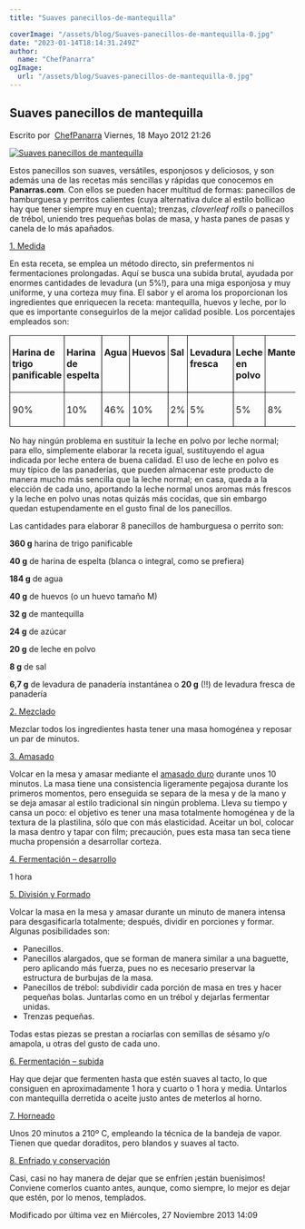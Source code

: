 ```yaml
---
title: "Suaves panecillos-de-mantequilla"

coverImage: "/assets/blog/Suaves-panecillos-de-mantequilla-0.jpg"
date: "2023-01-14T18:14:31.249Z"
author:
  name: "ChefPanarra"
ogImage:
  url: "/assets/blog/Suaves-panecillos-de-mantequilla-0.jpg"
---
```


## Suaves panecillos de mantequilla

Escrito por  [ChefPanarra](/web/20190131140423/http://www.panarras.com/index.php/home/recetas/panes-enriquecidos/itemlist/user/56-chefpanarra) Viernes, 18 Mayo 2012 21:26

[![Suaves panecillos de mantequilla](https://web.archive.org/web/20190131140423im_/http://www.panarras.com/media/k2/items/cache/c99e3db826c0f4cc2688a36ce3b60e1a_L.jpg)](/web/20190131140423/http://www.panarras.com/media/k2/items/cache/c99e3db826c0f4cc2688a36ce3b60e1a_XL.jpg "Clic para vista previa de la imagen")

Estos panecillos son suaves, versátiles, esponjosos y deliciosos, y son además una de las recetas más sencillas y rápidas que conocemos en **Panarras.com**. Con ellos se pueden hacer multitud de formas: panecillos de hamburguesa y perritos calientes (cuya alternativa dulce al estilo bollicao hay que tener siempre muy en cuenta); trenzas, _cloverleaf rolls_ o panecillos de trébol, uniendo tres pequeñas bolas de masa, y hasta panes de pasas y canela de lo más apañados.

[1\. Medida](/web/20190131140423/http://www.panarras.com/index.php/tecnica/las-fases-del-pan/medida)

En esta receta, se emplea un método directo, sin prefermentos ni fermentaciones prolongadas. Aquí se busca una subida brutal, ayudada por enormes cantidades de levadura (un 5%!), para una miga esponjosa y muy uniforme, y una corteza muy fina. El sabor y el aroma los proporcionan los ingredientes que enriquecen la receta: mantequilla, huevos y leche, por lo que es importante conseguirlos de la mejor calidad posible. Los porcentajes empleados son:

<table class="MsoNormalTable" style="border-collapse: collapse; margin-left: auto; margin-right: auto;" border="0" cellspacing="0" cellpadding="0"><tbody><tr><td style="border-width: 1pt medium 1pt 1pt; border-style: solid none solid solid; border-color: black -moz-use-text-color black black; -moz-border-top-colors: none; -moz-border-right-colors: none; -moz-border-bottom-colors: none; -moz-border-left-colors: none; -moz-border-image: none; padding: 2.75pt;" valign="top"><p class="Contenidodelatabla"><strong>Harina de trigo panificable</strong></p></td><td style="border: 1pt solid black; padding: 2.75pt;" valign="top"><p class="Contenidodelatabla"><strong>Harina de espelta</strong></p></td><td style="border-width: 1pt medium; border-style: solid none; border-color: black -moz-use-text-color; padding: 2.75pt;" valign="top"><p class="Contenidodelatabla"><strong>Agua</strong></p></td><td style="border: 1pt solid black; padding: 2.75pt;" valign="top"><p class="Contenidodelatabla"><strong>Huevos</strong></p></td><td style="border-width: 1pt medium; border-style: solid none; border-color: black -moz-use-text-color; padding: 2.75pt;" valign="top"><p class="Contenidodelatabla"><strong>Sal</strong></p></td><td style="border: 1pt solid black; padding: 2.75pt;" valign="top"><p class="Contenidodelatabla"><strong>Levadura fresca</strong></p></td><td style="border-width: 1pt 1pt 1pt medium; border-style: solid solid solid none; border-color: black black black -moz-use-text-color; -moz-border-top-colors: none; -moz-border-right-colors: none; -moz-border-bottom-colors: none; -moz-border-left-colors: none; -moz-border-image: none; padding: 2.75pt;" valign="top"><p class="Contenidodelatabla"><strong>Leche en polvo</strong></p></td><td style="border-width: 1pt 1pt 1pt medium; border-style: solid solid solid none; border-color: black black black -moz-use-text-color; -moz-border-top-colors: none; -moz-border-right-colors: none; -moz-border-bottom-colors: none; -moz-border-left-colors: none; -moz-border-image: none; padding: 2.75pt;" valign="top"><p class="Contenidodelatabla"><strong>Mantequilla</strong></p></td><td style="border-width: 1pt 1pt 1pt medium; border-style: solid solid solid none; border-color: black black black -moz-use-text-color; -moz-border-top-colors: none; -moz-border-right-colors: none; -moz-border-bottom-colors: none; -moz-border-left-colors: none; -moz-border-image: none; padding: 2.75pt;" valign="top"><p class="Contenidodelatabla"><strong>Azúcar</strong></p></td></tr><tr><td style="border-width: medium medium 1pt 1pt; border-style: none none solid solid; border-color: -moz-use-text-color -moz-use-text-color black black; padding: 2.75pt;" valign="top"><p class="Contenidodelatabla">90%</p></td><td style="border-right: 1pt solid black; border-width: medium 1pt 1pt; border-style: none solid solid; border-color: -moz-use-text-color black black; -moz-border-top-colors: none; -moz-border-right-colors: none; -moz-border-bottom-colors: none; -moz-border-left-colors: none; -moz-border-image: none; padding: 2.75pt;" valign="top"><p class="Contenidodelatabla">10%</p></td><td style="border-width: medium medium 1pt; border-style: none none solid; border-color: -moz-use-text-color -moz-use-text-color black; -moz-border-top-colors: none; -moz-border-right-colors: none; -moz-border-bottom-colors: none; -moz-border-left-colors: none; -moz-border-image: none; padding: 2.75pt;" valign="top"><p class="Contenidodelatabla">46%</p></td><td style="border-right: 1pt solid black; border-width: medium 1pt 1pt; border-style: none solid solid; border-color: -moz-use-text-color black black; -moz-border-top-colors: none; -moz-border-right-colors: none; -moz-border-bottom-colors: none; -moz-border-left-colors: none; -moz-border-image: none; padding: 2.75pt;" valign="top"><p class="Contenidodelatabla">10%</p></td><td style="border-width: medium medium 1pt; border-style: none none solid; border-color: -moz-use-text-color -moz-use-text-color black; -moz-border-top-colors: none; -moz-border-right-colors: none; -moz-border-bottom-colors: none; -moz-border-left-colors: none; -moz-border-image: none; padding: 2.75pt;" valign="top"><p class="Contenidodelatabla">2%</p></td><td style="border-right: 1pt solid black; border-width: medium 1pt 1pt; border-style: none solid solid; border-color: -moz-use-text-color black black; -moz-border-top-colors: none; -moz-border-right-colors: none; -moz-border-bottom-colors: none; -moz-border-left-colors: none; -moz-border-image: none; padding: 2.75pt;" valign="top"><p class="Contenidodelatabla">5%</p></td><td style="border-width: medium 1pt 1pt medium; border-style: none solid solid none; border-color: -moz-use-text-color black black -moz-use-text-color; padding: 2.75pt;" valign="top"><p class="Contenidodelatabla">5%</p></td><td style="border-width: medium 1pt 1pt medium; border-style: none solid solid none; border-color: -moz-use-text-color black black -moz-use-text-color; padding: 2.75pt;" valign="top"><p class="Contenidodelatabla">8%</p></td><td style="border-width: medium 1pt 1pt medium; border-style: none solid solid none; border-color: -moz-use-text-color black black -moz-use-text-color; padding: 2.75pt;" valign="top"><p class="Contenidodelatabla">6%</p></td></tr></tbody></table>

No hay ningún problema en sustituir la leche en polvo por leche normal; para ello, simplemente elaborar la receta igual, sustituyendo el agua indicada por leche entera de buena calidad. El uso de leche en polvo es muy típico de las panaderías, que pueden almacenar este producto de manera mucho más sencilla que la leche normal; en casa, queda a la elección de cada uno, aportando la leche normal unos aromas más frescos y la leche en polvo unas notas quizás más cocidas, que sin embargo quedan estupendamente en el gusto final de los panecillos.

Las cantidades para elaborar 8 panecillos de hamburguesa o perrito son:

**360 g** harina de trigo panificable

**40 g** de harina de espelta (blanca o integral, como se prefiera)

**184 g** de agua

**40 g** de huevos (o un huevo tamaño M)

**32 g** de mantequilla

**24 g** de azúcar

**20 g** de leche en polvo

**8 g** de sal

**6,7 g** de levadura de panadería instantánea o **20 g** (!!) de levadura fresca de panadería

[2\. Mezclado](/web/20190131140423/http://www.panarras.com/index.php/tecnica/las-fases-del-pan/mezclado)

Mezclar todos los ingredientes hasta tener una masa homogénea y reposar un par de minutos.

[3\. Amasado](/web/20190131140423/http://www.panarras.com/index.php/tecnica/las-fases-del-pan/amasado)

Volcar en la mesa y amasar mediante el [amasado duro](/web/20190131140423/http://www.panarras.com/index.php/tecnica/tecnicas-de-amasado) durante unos 10 minutos. La masa tiene una consistencia ligeramente pegajosa durante los primeros momentos, pero enseguida se separa de la mesa y de la mano y se deja amasar al estilo tradicional sin ningún problema. Lleva su tiempo y cansa un poco: el objetivo es tener una masa totalmente homogénea y de la textura de la plastilina, sólo que con más elasticidad. Aceitar un bol, colocar la masa dentro y tapar con film; precaución, pues esta masa tan seca tiene mucha propensión a desarrollar corteza.

[4\. Fermentación – desarrollo](/web/20190131140423/http://www.panarras.com/index.php/tecnica/las-fases-del-pan/fermentacion-desarrollo)

1 hora

[5\. División y Formado](/web/20190131140423/http://www.panarras.com/index.php/tecnica/las-fases-del-pan/formado)

[](/web/20190131140423/http://www.panarras.com/index.php/tecnica/las-fases-del-pan/formado)Volcar la masa en la mesa y amasar durante un minuto de manera intensa para desgasificarla totalmente; después, dividir en porciones y formar. Algunas posibilidades son:

- Panecillos.
- Panecillos alargados, que se forman de manera similar a una baguette, pero aplicando más fuerza, pues no es necesario preservar la estructura de burbujas de la masa.
- Panecillos de trébol: subdividir cada porción de masa en tres y hacer pequeñas bolas. Juntarlas como en un trébol y dejarlas fermentar unidas.
- Trenzas pequeñas.

Todas estas piezas se prestan a rociarlas con semillas de sésamo y/o amapola, u otras del gusto de cada uno.

[6\. Fermentación – subida](/web/20190131140423/http://www.panarras.com/index.php/tecnica/las-fases-del-pan/fermentacion-subida)

Hay que dejar que fermenten hasta que estén suaves al tacto, lo que consiguen en aproximadamente 1 hora y cuarto o 1 hora y media. Untarlos con mantequilla derretida o aceite justo antes de meterlos al horno.

[7\. Horneado](/web/20190131140423/http://www.panarras.com/index.php/tecnica/las-fases-del-pan/horneado)

Unos 20 minutos a 210º C, empleando la técnica de la bandeja de vapor. Tienen que quedar doraditos, pero blandos y suaves al tacto.

[8\. Enfriado y conservación](/web/20190131140423/http://www.panarras.com/index.php/tecnica/las-fases-del-pan/enfriado-y-conservacion)

Casi, casi no hay manera de dejar que se enfríen ¡están buenísimos! Conviene comerlos cuanto antes, aunque, como siempre, lo mejor es dejar que estén, por lo menos, templados.

Modificado por última vez en Miércoles, 27 Noviembre 2013 14:09

